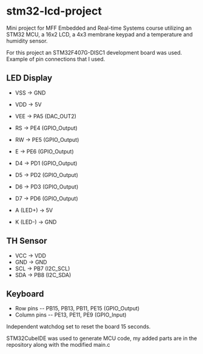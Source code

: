 # stm32-lcd-project
Mini project for MFF Embedded and Real-time Systems course utilizing an STM32 MCU, a 16x2 LCD, a 4x3 membrane keypad and a temperature and humidity sensor.

For this project an STM32F407G-DISC1 development board was used. Example of pin connections that I used.

## LED Display

* VSS -> GND
* VDD -> 5V
* VEE -> PA5 (DAC_OUT2)
* RS -> PE4 (GPIO_Output)
* RW -> PE5 (GPIO_Output)
* E -> PE6 (GPIO_Output)

* D4 -> PD1 (GPIO_Output)
* D5 -> PD2 (GPIO_Output)
* D6 -> PD3 (GPIO_Output)
* D7 -> PD6 (GPIO_Output)

* A (LED+) -> 5V
* K (LED-) -> GND

## TH Sensor

* VCC -> VDD
* GND -> GND
* SCL -> PB7 (I2C_SCL)
* SDA -> PB8 (I2C_SDA)

## Keyboard

* Row pins -- PB15, PB13, PB11, PE15 (GPIO_Output)
* Column pins -- PE13, PE11, PE9 (GPIO_Input)

Independent watchdog set to reset the board 15 seconds.

STM32CubeIDE was used to generate MCU code, my added parts are in the repository along with the modified main.c
